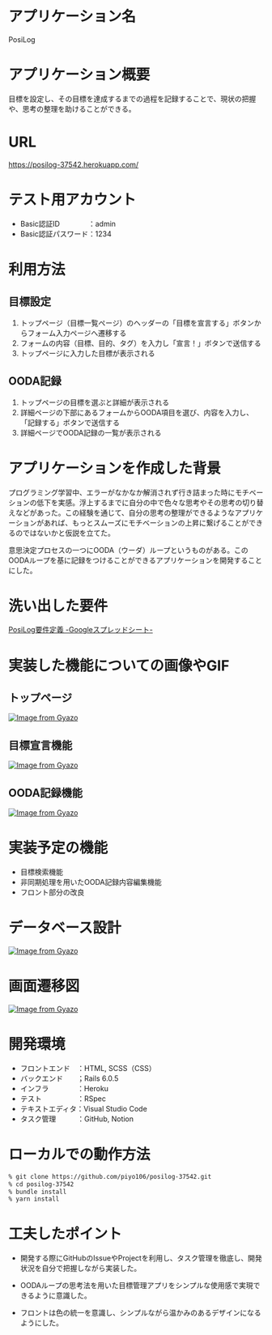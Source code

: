 # アプリケーション名
PosiLog

# アプリケーション概要
目標を設定し、その目標を達成するまでの過程を記録することで、現状の把握や、思考の整理を助けることができる。

# URL
https://posilog-37542.herokuapp.com/

# テスト用アカウント
- Basic認証ID　　　　：admin
- Basic認証パスワード：1234

# 利用方法
## 目標設定
1. トップページ（目標一覧ページ）のヘッダーの「目標を宣言する」ボタンからフォーム入力ページへ遷移する
2. フォームの内容（目標、目的、タグ）を入力し「宣言！」ボタンで送信する
3. トップページに入力した目標が表示される

## OODA記録
1. トップページの目標を選ぶと詳細が表示される
2. 詳細ページの下部にあるフォームからOODA項目を選び、内容を入力し、「記録する」ボタンで送信する
3. 詳細ページでOODA記録の一覧が表示される

# アプリケーションを作成した背景
プログラミング学習中、エラーがなかなか解消されず行き詰まった時にモチベーションの低下を実感。浮上するまでに自分の中で色々な思考やその思考の切り替えなどがあった。この経験を通じて、自分の思考の整理ができるようなアプリケーションがあれば、もっとスムーズにモチベーションの上昇に繋げることができるのではないかと仮説を立てた。

意思決定プロセスの一つにOODA（ウーダ）ループというものがある。このOODAループを基に記録をつけることができるアプリケーションを開発することにした。

# 洗い出した要件
[PosiLog要件定義 -Googleスプレッドシート-](https://docs.google.com/spreadsheets/d/1u2AfiK80okOdCMyYK83T_ZaS5AdI5MpfXlbUsZvEuf4/edit#gid=914531170)
# 実装した機能についての画像やGIF
## トップページ
[![Image from Gyazo](https://i.gyazo.com/6763533c2a0d8b455ea83ea3fb6c8bc1.png)](https://gyazo.com/6763533c2a0d8b455ea83ea3fb6c8bc1)

## 目標宣言機能
[![Image from Gyazo](https://i.gyazo.com/c238af4d7a03f3590e5f1f781e04a593.gif)](https://gyazo.com/c238af4d7a03f3590e5f1f781e04a593)

## OODA記録機能
[![Image from Gyazo](https://i.gyazo.com/6f51ea1491ad748b85de64bfb40d7da1.gif)](https://gyazo.com/6f51ea1491ad748b85de64bfb40d7da1)
# 実装予定の機能
- 目標検索機能
- 非同期処理を用いたOODA記録内容編集機能
- フロント部分の改良
# データベース設計
[![Image from Gyazo](https://i.gyazo.com/04af9bfe26126e2cce28a916aec3b437.png)](https://gyazo.com/04af9bfe26126e2cce28a916aec3b437)
# 画面遷移図
[![Image from Gyazo](https://i.gyazo.com/c9f4dd3e318568d3c7830d88e6e46a2d.png)](https://gyazo.com/c9f4dd3e318568d3c7830d88e6e46a2d)
# 開発環境
- フロントエンド　：HTML, SCSS（CSS）
- バックエンド　　；Rails 6.0.5 
- インフラ　　　　：Heroku
- テスト　　　　　：RSpec
- テキストエディタ：Visual Studio Code
- タスク管理　　　：GitHub, Notion
# ローカルでの動作方法
```bash
% git clone https://github.com/piyo106/posilog-37542.git
% cd posilog-37542
% bundle install
% yarn install
```
# 工夫したポイント
- 開発する際にGitHubのIssueやProjectを利用し、タスク管理を徹底し、開発状況を自分で把握しながら実装した。

- OODAループの思考法を用いた目標管理アプリをシンプルな使用感で実現できるように意識した。

- フロントは色の統一を意識し、シンプルながら温かみのあるデザインになるようにした。
